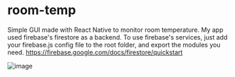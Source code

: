 # room-temp

Simple GUI made with React Native to monitor room temperature. My app used firebase's firestore as a backend.
To use firebase's services, just add your firebase.js config file to the root folder, and export the modules you need.
https://firebase.google.com/docs/firestore/quickstart

![image](https://user-images.githubusercontent.com/60295878/171160138-df5a8fb2-67b5-4fd6-a59e-a50f09961143.png)

